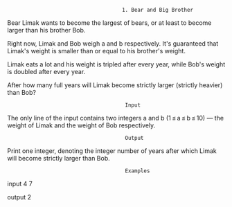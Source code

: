                                          1. Bear and Big Brother

Bear Limak wants to become the largest of bears, or at least to become larger than his brother Bob.

Right now, Limak and Bob weigh a and b respectively. It's guaranteed that Limak's weight is smaller than or equal to his brother's weight.

Limak eats a lot and his weight is tripled after every year, while Bob's weight is doubled after every year.

After how many full years will Limak become strictly larger (strictly heavier) than Bob?

                                          Input
The only line of the input contains two integers a and b (1 ≤ a ≤ b ≤ 10) — the weight of Limak and the weight of Bob respectively.

                                          Output
Print one integer, denoting the integer number of years after which Limak will become strictly larger than Bob.

                                          Examples
 input
4 7


 output
2
